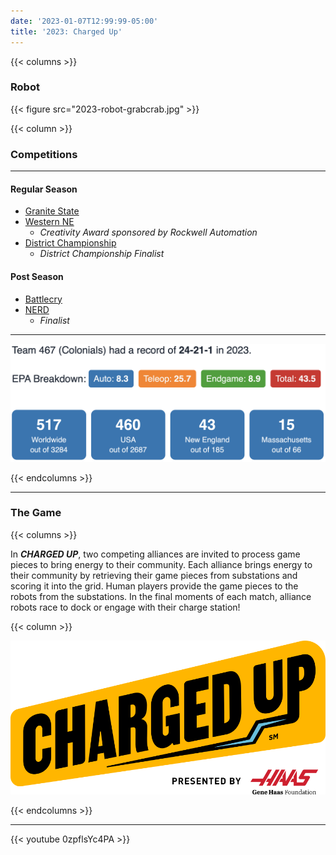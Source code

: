 ```yaml
---
date: '2023-01-07T12:99:99-05:00'
title: '2023: Charged Up'
---
```


{{< columns >}}

### Robot

{{< figure src="2023-robot-grabcrab.jpg" >}}

{{< column >}}

### Competitions

---

#### Regular Season

* [Granite State](https://www.thebluealliance.com/event/2023nhgrs)
* [Western NE](https://www.thebluealliance.com/event/2023mawne)
  * _Creativity Award sponsored by Rockwell Automation_
* [District Championship](https://www.thebluealliance.com/event/2023necmp2)
  * _District Championship Finalist_

#### Post Season

* [Battlecry](https://www.thebluealliance.com/event/2023bc)
* [NERD](https://www.thebluealliance.com/event/2023matb)
  * _Finalist_

---

[![2023 Competition Stats](2023-competition-stats.png)](https://www.statbotics.io/team/467)

{{< endcolumns >}}

---

### The Game

{{< columns >}}

In **_CHARGED UP_**, two competing alliances are invited to process game pieces to bring energy to their community. Each alliance brings energy to their community by retrieving their game pieces from substations and scoring it into the grid. Human players provide the game pieces to the robots from the substations. In the final moments of each match, alliance robots race to dock or engage with their charge station!

{{< column >}}

[![Charged Up Logo](charged-up-frc-logo.svg)](https://en.wikipedia.org/wiki/Charged_Up_(FIRST))

{{< endcolumns >}}

---

{{< youtube 0zpflsYc4PA >}}

